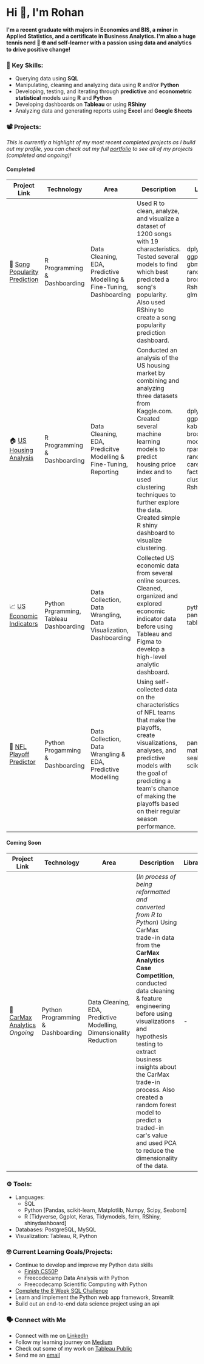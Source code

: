 # Hi 👋, I'm Rohan

#### I'm a recent graduate with majors in Economics and BIS, a minor in Applied Statistics, and a certificate in Business Analytics. I'm also a huge tennis nerd 🎾 🤓 and self-learner with a passion using data and analytics to drive positive change! 

### 🔑 Key Skills:
- Querying data using **SQL**
- Manipulating, cleaning and analyzing data using **R** and/or **Python**
- Developing, testing, and iterating through **predictive** and **econometric statistical** models using **R** and **Python**
- Developing dashboards on **Tableau** or using **RShiny**
- Analyzing data and generating reports using **Excel** and **Google Sheets**

### 📽 Projects:
*This is currently a highlight of my most recent completed projects as I build out my profile, you can check out my full [portfolio](https://github.com/r0hankrishnan/portfolio/blob/main/README.md) to see all of my projects (completed and ongoing)!*  

#### Completed
| Project Link | Technology | Area | Description | Libraries |
|--------------|------------|------|-------------|-----------|
| 🎸 [Song Popularity Prediction](https://github.com/r0hankrishnan/song-popularity) | R Programming & Dashboarding | Data Cleaning, EDA,  Predictive Modelling & Fine-Tuning, Dashboarding | Used R to clean, analyze, and visualize a dataset of 1200 songs with 19 characteristics. Tested several models to find which best predicted a song's popularity. Also used RShiny to create a song popularity prediction dashboard. | dplyr,  ggplot2, felm, gbm, randomForest, broom, Rshiny, leaps, glmnet |
| 🏠 [US Housing Analysis](https://github.com/r0hankrishnan/us-housing-analysis) | R Programming & Dashboarding | Data Cleaning, EDA, Predicitve Modelling & Fine-Tuning, Reporting | Conducted an analysis of the US housing market by combining and analyzing three datasets from Kaggle.com. Created several machine learning models to predict housing price index and to used clustering techniques to further explore the data. Created simple R shiny dashboard to visualize clustering.| dplyr, ggplot2, kable, MASS, broom, modelr, purr, rpart, randomForest, caret, factoextra, cluster, Rshiny |
| 📈 [US Economic Indicators](https://github.com/r0hankrishnan/economic-indicators) | Python Prgramming, Tableau Dashboarding | Data Collection, Data Wrangling, Data Visualization, Dashboarding | Collected US economic data from several online sources. Cleaned, organized and explored economic indicator data before using Tableau and Figma to develop a high-level analytic dashboard. | python, pandas, tableau |
| 🏈 [NFL Playoff Predictor](https://github.com/r0hankrishnan/nfl) | Python Progamming & Dashboarding | Data Collection, Data Wrangling & EDA, Predictive Modelling | Using self-collected data on the characteristics of NFL teams that make the playoffs, create visualizations, analyses, and predictive models with the goal of predicting a team's chance of making the playoffs based on their regular season performance. | pandas, matplotlib, seaborn, scikit-learn |

#### Coming Soon
| Project Link | Technology |  Area | Description | Libraries |
|--------------|------------|-------|-------------|-----------|
| 🚗 [CarMax Analytics](https://github.com/r0hankrishnan/carmax) *Ongoing* | Python Programming & Dashboarding | Data Cleaning, EDA, Predictive Modelling, Dimensionality Reduction | (*In process of being reformatted and converted from R to Python*)  Using CarMax trade-in data from the **CarMax Analytics Case Competition**, conducted data cleaning & feature engineering before using visualizations and hypothesis testing to extract business insights about the CarMax trade-in process. Also created a random forest model to predict a traded-in car's value and used PCA to reduce the dimensionality of the data. | - |

### ⚙️ Tools:
- Languages:
  - SQL
  - Python [Pandas, scikit-learn, Matplotlib, Numpy, Scipy, Seaborn]
  - R [Tidyverse, Ggplot, Keras, Tidymodels, felm, RShiny, shinydashboard]
- Databases: PostgreSQL, MySQL
- Visualization: Tableau, R, Python

### 🤓 Current Learning Goals/Projects:
- Continue to develop and improve my Python data skills
  - [Finish CS50P](https://github.com/r0hankrishnan/cs-50-python)
  - Freecodecamp Data Analysis with Python
  - Freecodecamp Scientific Computing with Python
- [Complete the 8 Week SQL Challenge](https://github.com/r0hankrishnan/8-week-sql)
- Learn and implement the Python web app framework, Streamlit
- Build out an end-to-end data science project using an api

### 🗣 Connect with Me
- Connect with me on [LinkedIn](https://linkedin.com/in/rohankrish)
- Follow my learning journey on [Medium](https://medium.com/@rohan.krishnan)
- Check out some of my work on [Tableau Public](https://public.tableau.com/app/profile/rohan.krishnan4713/vizzes)
- Send me an [email](mailto:rohan.krish20@gmail.com)
